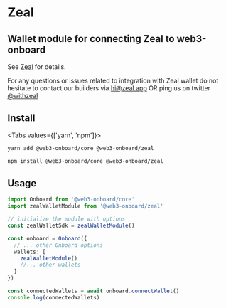 
# Zeal

## Wallet module for connecting Zeal to web3-onboard

See [Zeal](https://www.zeal.app/) for details.

For any questions or issues related to integration with Zeal wallet do not hesitate to contact our builders via [hi@zeal.app](mailto:hi@zeal.app) OR ping us on twitter [@withzeal](https://twitter.com/withzeal)

## Install

<Tabs values={['yarn', 'npm']}>
<TabPanel value="yarn">

```sh copy
yarn add @web3-onboard/core @web3-onboard/zeal
```

  </TabPanel>
  <TabPanel value="npm">

```sh copy
npm install @web3-onboard/core @web3-onboard/zeal
```

  </TabPanel>
</Tabs>


## Usage

```typescript
import Onboard from '@web3-onboard/core'
import zealWalletModule from '@web3-onboard/zeal'

// initialize the module with options
const zealWalletSdk = zealWalletModule()

const onboard = Onboard({
  // ... other Onboard options
  wallets: [
    zealWalletModule()
    //... other wallets
  ]
})

const connectedWallets = await onboard.connectWallet()
console.log(connectedWallets)
```
